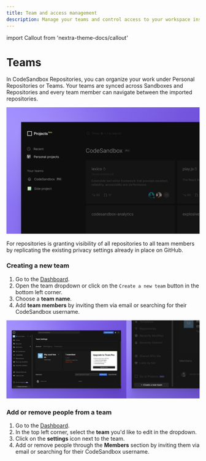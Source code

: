 ```yaml
---
title: Team and access management
description: Manage your teams and control access to your workspace inside CodeSandbox Repositories
---
```


import Callout from 'nextra-theme-docs/callout'

# Teams

In CodeSandbox Repositories, you can organize your work under Personal Repositories or Teams. Your teams are synced across Sandboxes and Repositories and every team member can navigate between the imported repositories. 

![Teams in Projects](../images/teams-list.jpg)

For repositories is granting visibility of all repositories to all team members by replicating the existing privacy settings already in place on GitHub. 

### Creating a new team

1. Go to the [Dashboard](https://codesandbox.io/dashboard).
1. Open the team dropdown or click on the `Create a new team` button in the bottom left corner.
1. Choose a **team name**.
1. Add **team members** by inviting them via email or searching for their CodeSandbox username.

![Manage your team](../images/teams-new.jpg)


### Add or remove people from a team

1. Go to the [Dashboard](https://codesandbox.io/dashboard).
1. In the top left corner, select the **team** you'd like to edit in the dropdown. 
1. Click on the **settings** icon next to the team.
1. Add or remove people through the **Members** section by inviting them via email or searching for their CodeSandbox username.
